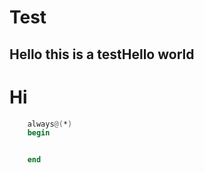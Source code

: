 # Test
## Hello this is a testHello world

# Hi


```verilog
    always@(*)
    begin


    end


```